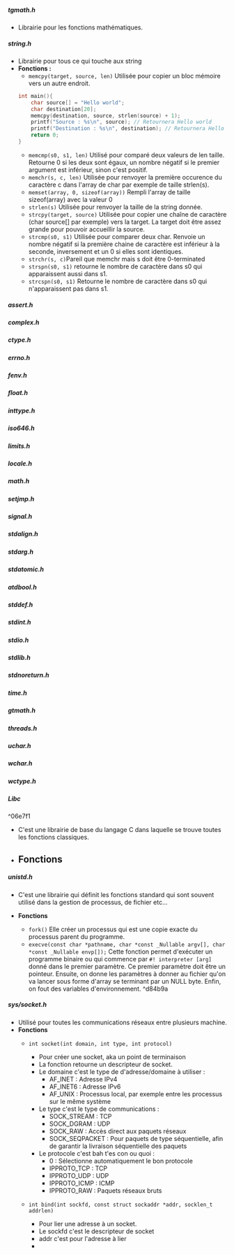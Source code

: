 ##### **tgmath.h**

- Librairie pour les fonctions mathématiques.


##### **string.h**

- Librairie pour tous ce qui touche aux string
- **Fonctions :**
	- `memcpy(target, source, len)` Utilisée pour copier un bloc mémoire vers un autre endroit.
	```C
	int main(){
		char source[] = "Hello world";
		char destination[20];
		memcpy(destination, source, strlen(source) + 1);
		printf("Source : %s\n", source); // Retournera Hello world
		printf("Destination : %s\n", destination); // Retournera Hello world
		return 0;
	}
	```
	- `memcmp(s0, s1, len)` Utilisé pour comparé deux valeurs de len taille. Retourne 0 si les deux sont égaux, un nombre négatif si le premier argument est inférieur, sinon c'est positif.
	- `memchr(s, c, len)` Utilisée pour renvoyer la première occurence du caractère c dans l'array de char par exemple de taille strlen(s).
	- `memset(array, 0, sizeof(array))` Rempli l'array de taille sizeof(array) avec la valeur 0
	- `strlen(s)` Utilisée pour renvoyer la taille de la string donnée.
	- `strcpy(target, source)` Utilisée pour copier une chaîne de caractère (char source[] par exemple) vers la target. La target doit être assez grande pour pouvoir accueillir la source. 
	- `strcmp(s0, s1)` Utilisée pour comparer deux char. Renvoie un nombre négatif si la première chaine de caractère est inférieur à la seconde, inversement et un 0 si elles sont identiques.
	- `strchr(s, c)`Pareil que memchr mais s doit être 0-terminated
	- `strspn(s0, s1)` retourne le nombre de caractère dans s0 qui apparaissent aussi dans s1.
	- `strcspn(s0, s1)` Retourne le nombre de caractère dans s0 qui n'apparaissent pas dans s1.

##### **assert.h**
##### **complex.h**
##### **ctype.h**
##### **errno.h**
##### **fenv.h**
##### **float.h**
##### **inttype.h**
##### **iso646.h**
##### **limits.h**
##### **locale.h**
##### **math.h**
##### **setjmp.h**
##### **signal.h**
##### **stdalign.h**
##### **stdarg.h**
##### **stdatomic.h**
##### **atdbool.h**
##### **stddef.h**
##### **stdint.h**
##### **stdio.h**
##### **stdlib.h**
##### **stdnoreturn.h**
##### **time.h**
##### **gtmath.h**
##### **threads.h**
##### **uchar.h**
##### **wchar.h**
##### **wctype.h**
##### **Libc**

^06e7f1

- C'est une librairie de base du langage C dans laquelle se trouve toutes les fonctions classiques.

- **Fonctions**
	- 



##### **unistd.h**

- C'est une librairie qui définit les fonctions standard qui sont souvent utilisé dans la gestion de processus, de fichier etc...

- **Fonctions**
	- `fork()` Elle créer un processus qui est une copie exacte du processus parent du programme. 
	- `execve(const char *pathname, char *const _Nullable argv[], char *const _Nullable envp[]);` Cette fonction permet d'exécuter un programme binaire ou qui commence par `#! interpreter [arg]` donné dans le premier paramètre. Ce premier paramètre doit être un pointeur. Ensuite, on donne les paramètres à donner au fichier qu'on va lancer sous forme d'array se terminant par un NULL byte. Enfin,  on fout des variables d'environnement. ^d84b9a
##### **sys/socket.h**

- Utilisé pour toutes les communications réseaux entre plusieurs machine.
- **Fonctions**
	- `int socket(int domain, int type, int protocol)` 
		- Pour créer une socket, aka un point de terminaison
		- La fonction retourne un descripteur de socket.
		- Le domaine c'est le type de d'adresse/domaine à utiliser :
			- AF_INET : Adresse IPv4
			- AF_INET6 : Adresse IPv6
			- AF_UNIX : Processus local, par exemple entre les processus sur le même système
		- Le type c'est le type de communications :
			- SOCK_STREAM : TCP
			- SOCK_DGRAM : UDP
			- SOCK_RAW : Accès direct aux paquets réseaux
			- SOCK_SEQPACKET : Pour paquets de type séquentielle, afin de garantir la livraison séquentielle des paquets
		- Le protocole c'est bah t'es con ou quoi :
			- 0 : Sélectionne automatiquement le bon protocole
			- IPPROTO_TCP : TCP
			- IPPROTO_UDP : UDP
			- IPPROTO_ICMP : ICMP
			- IPPROTO_RAW : Paquets réseaux bruts

	- `int bind(int sockfd, const struct sockaddr *addr, socklen_t addrlen)`
		- Pour lier une adresse à un socket.
		- Le sockfd c'est le descripteur de socket
		- addr c'est pour l'adresse à lier
		- 
